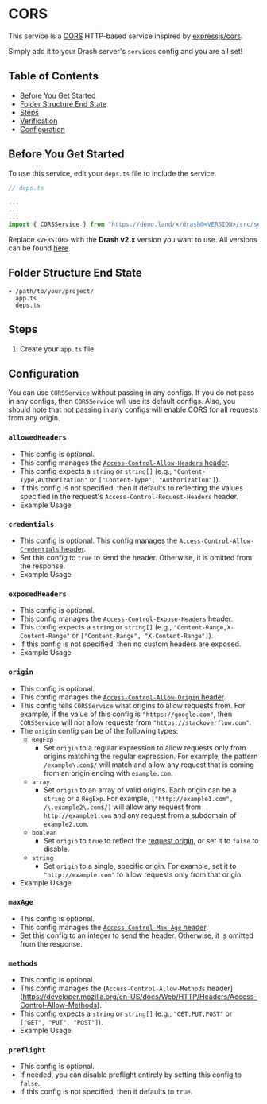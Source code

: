 # CORS

This service is a [CORS](https://developer.mozilla.org/en-US/docs/Web/HTTP/CORS)
HTTP-based service inspired by
[expressjs/cors](https://expressjs.com/en/resources/middleware/cors.html).

Simply add it to your Drash server's `services` config and you are all set!

## Table of Contents

- [Before You Get Started](#before-you-get-started)
- [Folder Structure End State](#folder-structure-end-state)
- [Steps](#configuration)
- [Verification](#verification)
- [Configuration](#configuration)

## Before You Get Started

To use this service, edit your `deps.ts` file to include the service.

```typescript
// deps.ts

...
...
...
import { CORSService } from "https://deno.land/x/drash@<VERSION>/src/services/cors/cors.ts";
```

Replace `<VERSION>` with the **Drash v2.x** version you want to use. All
versions can be found [here](https://github.com/drashland/drash/releases).

## Folder Structure End State

```text
▾ /path/to/your/project/
  app.ts
  deps.ts
```

## Steps

1. Create your `app.ts` file.

## Configuration

You can use `CORSService` without passing in any configs. If you do not pass in
any configs, then `CORSService` will use its default configs. Also, you should
note that not passing in any configs will enable CORS for all requests from any
origin.

### `allowedHeaders`

- This config is optional.
- This config manages the
  [`Access-Control-Allow-Headers` header](https://developer.mozilla.org/en-US/docs/Web/HTTP/Headers/Access-Control-Allow-Headers).
- This config expects a `string` or `string[]` (e.g.,
  `"Content-Type,Authorization"` or `["Content-Type", "Authorization"]`).
- If this config is not specified, then it defaults to reflecting the values
  specified in the request's `Access-Control-Request-Headers` header.
- Example Usage

### `credentials`

- This config is optional. This config manages the
  [`Access-Control-Allow-Credentials`
  header](https://developer.mozilla.org/en-US/docs/Web/HTTP/Headers/Access-Control-Allow-Credentials).
- Set this config to `true` to send the header. Otherwise, it is omitted from
  the response.
- Example Usage

### `exposedHeaders`

- This config is optional.
- This config manages the
  [`Access-Control-Expose-Headers` header](https://developer.mozilla.org/en-US/docs/Web/HTTP/Headers/Access-Control-Expose-Headers).
- This config expects a `string` or `string[]` (e.g.,
  `"Content-Range,X-Content-Range"` or `["Content-Range", "X-Content-Range"]`).
- If this config is not specified, then no custom headers are exposed.
- Example Usage

### `origin`

- This config is optional.
- This config manages the
  [`Access-Control-Allow-Origin` header](https://developer.mozilla.org/en-US/docs/Web/HTTP/Headers/Access-Control-Allow-Origin).
- This config tells `CORSService` what origins to allow requests from. For
  example, if the value of this config is `"https://google.com"`, then
  `CORSService` will not allow requests from `"https://stackoverflow.com"`.
- The `origin` config can be of the following types:
  - `RegExp`
    - Set `origin` to a regular expression to allow requests only from origins
      matching the regular expression. For example, the pattern
      `/example\.com$/` will match and allow any request that is coming from an
      origin ending with `example.com`.
  - `array`
    - Set `origin` to an array of valid origins. Each origin can be a `string`
      or a `RegExp`. For example, `["http://example1.com", /\.example2\.com$/]`
      will allow any request from `http://example1.com` and any request from a
      subdomain of `example2.com`.
  - `boolean`
    - Set `origin` to `true` to reflect the
      [request origin](http://tools.ietf.org/html/draft-abarth-origin-09), or
      set it to `false` to disable.
  - `string`
    - Set `origin` to a single, specific origin. For example, set it to
      `"http://example.com"` to allow requests only from that origin.
- Example Usage

### `maxAge`

- This config is optional.
- This config manages the
  [`Access-Control-Max-Age` header](https://developer.mozilla.org/en-US/docs/Web/HTTP/Headers/Access-Control-Max-Age).
- Set this config to an integer to send the header. Otherwise, it is omitted
  from the response.

### `methods`

- This config is optional.
- This config manages the (`Access-Control-Allow-Methods`
  header](https://developer.mozilla.org/en-US/docs/Web/HTTP/Headers/Access-Control-Allow-Methods).
- This config expects a `string` or `string[]` (e.g., `"GET,PUT,POST"` or
  `["GET", "PUT", "POST"]`).
- Example Usage

### `preflight`

- This config is optional.
- If needed, you can disable preflight entirely by setting this config to
  `false`.
- If this config is not specified, then it defaults to `true`.
